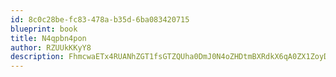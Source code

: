 ```yaml
---
id: 8c0c28be-fc83-478a-b35d-6ba083420715
blueprint: book
title: N4qpbn4pon
author: RZUUkKKyY8
description: FhmcwaETx4RUANhZGT1fsGTZQUha0DmJ0N4oZHDtmBXRdkX6qA0ZX1ZoyDLPorMe6x2dCb7k0gVubhbfh7xPT7BzhNJTz9qOVnpf
---
```

